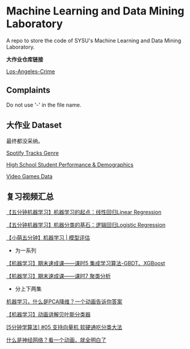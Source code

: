 # Machine Learning and Data Mining Laboratory

A repo to store the code of SYSU's Machine Learning and Data Mining Laboratory.

**大作业仓库链接**

[Los-Angeles-Crime](https://github.com/ArronVague/Los-Angeles-Crime)

## Complaints

Do not use '-' in the file name. 

## 大作业 Dataset

最终都没采纳。

[Spotify Tracks Genre](https://www.kaggle.com/datasets/thedevastator/spotify-tracks-genre-dataset)

[High School Student Performance & Demographics](https://www.kaggle.com/datasets/dillonmyrick/high-school-student-performance-and-demographics)

[Video Games Data](https://www.kaggle.com/datasets/maso0dahmed/video-games-data)

## 复习视频汇总

[【五分钟机器学习】机器学习的起点：线性回归Linear Regression](https://www.bilibili.com/video/BV17T4y1J7SB/?spm_id_from=333.337.search-card.all.click&vd_source=212ff176b778171e26249f81cfb5bdbc)

[【五分钟机器学习】机器分类的基石：逻辑回归Logistic Regression](https://www.bilibili.com/video/BV1gA411i7SR/?spm_id_from=333.337.search-card.all.click&vd_source=212ff176b778171e26249f81cfb5bdbc)

[【小萌五分钟】机器学习 | 模型评估](https://www.bilibili.com/video/BV1vt4y117Zz/?spm_id_from=333.337.search-card.all.click&vd_source=212ff176b778171e26249f81cfb5bdbc)

- 为一系列

[【机器学习】期末速成课——课时5 集成学习算法-GBDT、XGBoost](https://www.bilibili.com/video/BV1eg4y1Q7yX/?spm_id_from=333.337.search-card.all.click&vd_source=212ff176b778171e26249f81cfb5bdbc)

[【机器学习】期末速成课——课时7 聚类分析](https://www.bilibili.com/video/BV1xj411E7Ws/?spm_id_from=333.788&vd_source=212ff176b778171e26249f81cfb5bdbc)

- 分上下两集

[机器学习，什么是PCA降维？一个动画告诉你答案](https://www.bilibili.com/video/BV1QS4y1e7y6/?vd_source=212ff176b778171e26249f81cfb5bdbc)

[【机器学习】动画讲解贝叶斯分类器](https://www.bilibili.com/video/BV18s4y1m74s/?vd_source=212ff176b778171e26249f81cfb5bdbc)

[[5分钟学算法] #05 支持向量机 软硬通吃分类大法](https://www.bilibili.com/video/BV1vv4y1g721/?vd_source=212ff176b778171e26249f81cfb5bdbc)

[什么是神经网络？看一个动画，就全明白了](https://www.bilibili.com/video/BV1Hr4y1q7Y1/?spm_id_from=333.337.search-card.all.click&vd_source=212ff176b778171e26249f81cfb5bdbc)
